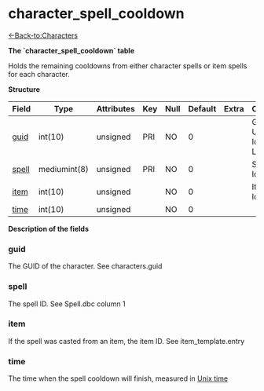 # character\_spell\_cooldown

[<-Back-to:Characters](database-characters.md)

**The \`character\_spell\_cooldown\` table**

Holds the remaining cooldowns from either character spells or item spells for each character.

**Structure**

| Field      | Type         | Attributes | Key | Null | Default | Extra | Comment                            |
|------------|--------------|------------|-----|------|---------|-------|------------------------------------|
| [guid][1]  | int(10)      | unsigned   | PRI | NO   | 0       |       | Global Unique Identifier, Low part |
| [spell][2] | mediumint(8) | unsigned   | PRI | NO   | 0       |       | Spell Identifier                   |
| [item][3]  | int(10)      | unsigned   |     | NO   | 0       |       | Item Identifier                    |
| [time][4]  | int(10)      | unsigned   |     | NO   | 0       |       |                                    |

[1]: #guid
[2]: #spell
[3]: #item
[4]: #time

**Description of the fields**

### guid

The GUID of the character. See characters.guid

### spell

The spell ID. See Spell.dbc column 1

### item

If the spell was casted from an item, the item ID. See item\_template.entry

### time

The time when the spell cooldown will finish, measured in [Unix time](http://en.wikipedia.org/wiki/Unix_time)

